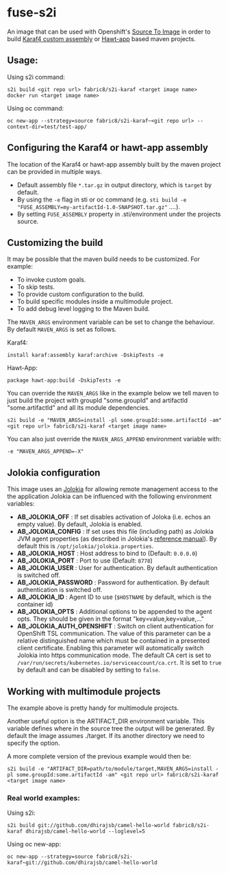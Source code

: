 # fuse-s2i

An image that can be used with Openshift's [Source To Image](https://docs.openshift.com/enterprise/3.0/creating_images/s2i.html) in order to build
[Karaf4 custom assembly](https://karaf.apache.org/manual/latest/developers-guide/custom-distribution.html) or
[Hawt-app](https://github.com/jboss-fuse/hawt-app) based maven projects.

## Usage:

Using s2i command:

    s2i build <git repo url> fabric8/s2i-karaf <target image name>
    docker run <target image name>

Using oc command:

    oc new-app --strategy=source fabric8/s2i-karaf~<git repo url> --context-dir=test/test-app/

## Configuring the Karaf4 or hawt-app assembly

The location of the Karaf4 or hawt-app assembly built by the maven project can be provided in multiple ways.

- Default assembly file `*.tar.gz` in output directory, which is `target` by default.
- By using the `-e` flag in sti or oc command (e.g. `sti build -e "FUSE_ASSEMBLY=my-artifactId-1.0-SNAPSHOT.tar.gz"` ....).
- By setting `FUSE_ASSEMBLY` property in .sti/environment under the projects source.

## Customizing the build

It may be possible that the maven build needs to be customized. For example:

- To invoke custom goals.
- To skip tests.
- To provide custom configuration to the build.
- To build specific modules inside a multimodule project.
- To add debug level logging to the Maven build.

The `MAVEN_ARGS` environment variable can be set to change the behaviour. By default `MAVEN_ARGS` is set as follows.

Karaf4:

    install karaf:assembly karaf:archive -DskipTests -e

Hawt-App:

    package hawt-app:build -DskipTests -e

You can override the `MAVEN_ARGS` like in the example below we tell maven to just build the project with groupId "some.groupId" and artifactId "some.artifactId" and all its module dependencies.

    s2i build -e "MAVEN_ARGS=install -pl some.groupId:some.artifactId -am" <git repo url> fabric8/s2i-karaf <target image name>

You can also just override the `MAVEN_ARGS_APPEND` environment variable with:

    -e "MAVEN_ARGS_APPEND=-X"

## Jolokia configuration

This image uses an [Jolokia](http://www.jolokia.org) for allowing remote management access to the the application
Jolokia can be influenced with the following environment variables:

* **AB_JOLOKIA_OFF** : If set disables activation of Joloka (i.e. echos an empty value). By default, Jolokia is enabled.
* **AB_JOLOKIA_CONFIG** : If set uses this file (including path) as Jolokia JVM agent properties (as described 
  in Jolokia's [reference manual](http://www.jolokia.org/reference/html/agents.html#agents-jvm)). 
  By default this is `/opt/jolokia/jolokia.properties`. 
* **AB_JOLOKIA_HOST** : Host address to bind to (Default: `0.0.0.0`)
* **AB_JOLOKIA_PORT** : Port to use (Default: `8778`)
* **AB_JOLOKIA_USER** : User for authentication. By default authentication is switched off.
* **AB_JOLOKIA_PASSWORD** : Password for authentication. By default authentication is switched off.
* **AB_JOLOKIA_ID** : Agent ID to use (`$HOSTNAME` by default, which is the container id)
* **AB_JOLOKIA_OPTS**  : Additional options to be appended to the agent opts. They should be given in the format 
  "key=value,key=value,..."
* **AB_JOLOKIA_AUTH_OPENSHIFT** : Switch on client authentication for OpenShift TSL communication. The value of this 
parameter can be a relative distinguished name which must be contained in a presented client certificate. Enabling 
this parameter will automatically switch Jolokia into https communication mode. The default CA cert is set to 
`/var/run/secrets/kubernetes.io/serviceaccount/ca.crt`. It is set to `true` by default and can be disabled by setting 
to `false`.

## Working with multimodule projects

The example above is pretty handy for multimodule projects. 

Another useful option is the ARTIFACT_DIR environment variable. This variable defines where in the source tree the 
output will be generated.
By default the image assumes ./target. If its another directory we need to specify the option.

A more complete version of the previous example would then be:

    s2i build -e "ARTIFACT_DIR=path/to/module/target,MAVEN_ARGS=install -pl some.groupId:some.artifactId -am" <git repo url> fabric8/s2i-karaf <target image name>

### Real world examples:

Using s2i:

    s2i build git://github.com/dhirajsb/camel-hello-world fabric8/s2i-karaf dhirajsb/camel-hello-world --loglevel=5

Using oc new-app:

    oc new-app --strategy=source fabric8/s2i-karaf~git://github.com/dhirajsb/camel-hello-world
